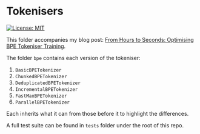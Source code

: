 # Tokenisers

[![License: MIT](https://img.shields.io/badge/License-MIT-yellow.svg)](https://opensource.org/licenses/MIT)

This folder accompanies my blog post: [From Hours to Seconds: Optimising BPE Tokeniser Training](https://medium.com/@logan_16888/from-hours-to-seconds-optimising-bpe-tokeniser-training-f4234300d03e).

The folder `bpe` contains each version of the tokeniser:
1. `BasicBPETokenizer`
2. `ChunkedBPETokenizer`
3. `DeduplicatedBPETokenizer`
4. `IncrementalBPETokenizer`
5. `FastMaxBPETokenizer`
6. `ParallelBPETokenizer`

Each inherits what it can from those before it to highlight the differences.

A full test suite can be found in `tests` folder under the root of this repo.
